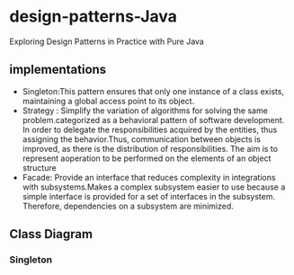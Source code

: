 # design-patterns-Java
Exploring Design Patterns in Practice with Pure Java


## implementations
- Singleton:This pattern ensures that only one instance of a class exists, maintaining a global access point to its object.
- Strategy : Simplify the variation of algorithms for solving the same problem.categorized as a behavioral pattern of software development. In order to delegate the responsibilities acquired by the entities, thus assigning the behavior.Thus, communication between objects is improved, as there is the distribution of responsibilities. The aim is to represent aoperation to be performed on the elements of an object structure
- Facade: Provide an interface that reduces complexity in integrations with subsystems.Makes a complex subsystem easier to use because a simple interface is provided for a set of interfaces in the subsystem. Therefore, dependencies on a subsystem are minimized.

## Class Diagram

### Singleton 
